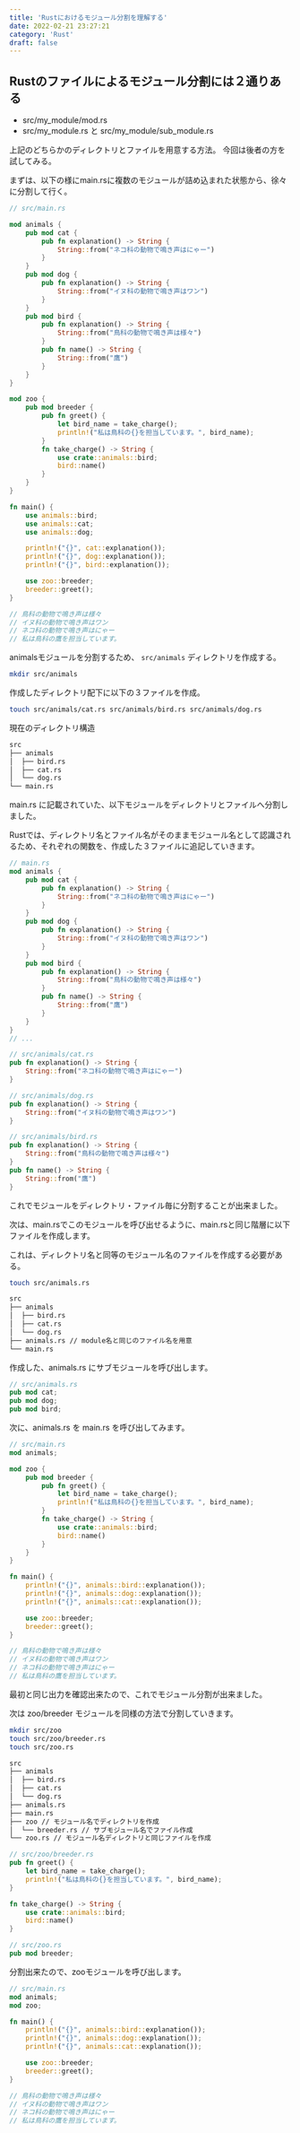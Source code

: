 ```yaml
---
title: 'Rustにおけるモジュール分割を理解する'
date: 2022-02-21 23:27:21
category: 'Rust'
draft: false
---
```


## Rustのファイルによるモジュール分割には２通りある


- src/my_module/mod.rs
- src/my_module.rs と src/my_module/sub_module.rs

上記のどちらかのディレクトリとファイルを用意する方法。
今回は後者の方を試してみる。

まずは、以下の様にmain.rsに複数のモジュールが詰め込まれた状態から、徐々に分割して行く。

```rust
// src/main.rs

mod animals {
    pub mod cat {
        pub fn explanation() -> String {
            String::from("ネコ科の動物で鳴き声はにゃー")
        }
    }
    pub mod dog {
        pub fn explanation() -> String {
            String::from("イヌ科の動物で鳴き声はワン")
        }
    }
    pub mod bird {
        pub fn explanation() -> String {
            String::from("鳥科の動物で鳴き声は様々")
        }
        pub fn name() -> String {
            String::from("鷹")
        }
    }
}

mod zoo {
    pub mod breeder {
        pub fn greet() {
            let bird_name = take_charge();
            println!("私は鳥科の{}を担当しています。", bird_name);
        }
        fn take_charge() -> String {
            use crate::animals::bird;
            bird::name()
        }
    }
}

fn main() {
    use animals::bird;
    use animals::cat;
    use animals::dog;

    println!("{}", cat::explanation());
    println!("{}", dog::explanation());
    println!("{}", bird::explanation());

    use zoo::breeder;
    breeder::greet();
}

// 鳥科の動物で鳴き声は様々
// イヌ科の動物で鳴き声はワン
// ネコ科の動物で鳴き声はにゃー
// 私は鳥科の鷹を担当しています。
```

animalsモジュールを分割するため、 `src/animals` ディレクトリを作成する。

```bash
mkdir src/animals
```

作成したディレクトリ配下に以下の３ファイルを作成。

```bash
touch src/animals/cat.rs src/animals/bird.rs src/animals/dog.rs
```

現在のディレクトリ構造

```bash
src
├── animals
│  ├── bird.rs
│  ├── cat.rs
│  └── dog.rs
└── main.rs
```

main.rs に記載されていた、以下モジュールをディレクトリとファイルへ分割しました。

Rustでは、ディレクトリ名とファイル名がそのままモジュール名として認識されるため、それぞれの関数を、作成した３ファイルに追記していきます。

```rust
// main.rs
mod animals {
    pub mod cat {
        pub fn explanation() -> String {
            String::from("ネコ科の動物で鳴き声はにゃー")
        }
    }
    pub mod dog {
        pub fn explanation() -> String {
            String::from("イヌ科の動物で鳴き声はワン")
        }
    }
    pub mod bird {
        pub fn explanation() -> String {
            String::from("鳥科の動物で鳴き声は様々")
        }
        pub fn name() -> String {
            String::from("鷹")
        }
    }
}
// ...
```

```rust
// src/animals/cat.rs
pub fn explanation() -> String {
    String::from("ネコ科の動物で鳴き声はにゃー")
}
```

```rust
// src/animals/dog.rs
pub fn explanation() -> String {
    String::from("イヌ科の動物で鳴き声はワン")
}
```

```rust
// src/animals/bird.rs
pub fn explanation() -> String {
    String::from("鳥科の動物で鳴き声は様々")
}
pub fn name() -> String {
    String::from("鷹")
}
```

これでモジュールをディレクトリ・ファイル毎に分割することが出来ました。

次は、main.rsでこのモジュールを呼び出せるように、main.rsと同じ階層に以下ファイルを作成します。

これは、ディレクトリ名と同等のモジュール名のファイルを作成する必要がある。

```bash
touch src/animals.rs
```

```bash
src
├── animals
│  ├── bird.rs
│  ├── cat.rs
│  └── dog.rs
├── animals.rs // module名と同じのファイル名を用意
└── main.rs
```

作成した、animals.rs にサブモジュールを呼び出します。

```rust
// src/animals.rs
pub mod cat;
pub mod dog;
pub mod bird;
```

次に、animals.rs を main.rs を呼び出してみます。

```rust
// src/main.rs
mod animals;

mod zoo {
    pub mod breeder {
        pub fn greet() {
            let bird_name = take_charge();
            println!("私は鳥科の{}を担当しています。", bird_name);
        }
        fn take_charge() -> String {
            use crate::animals::bird;
            bird::name()
        }
    }
}

fn main() {
    println!("{}", animals::bird::explanation());
    println!("{}", animals::dog::explanation());
    println!("{}", animals::cat::explanation());

    use zoo::breeder;
    breeder::greet();
}

// 鳥科の動物で鳴き声は様々
// イヌ科の動物で鳴き声はワン
// ネコ科の動物で鳴き声はにゃー
// 私は鳥科の鷹を担当しています。
```

最初と同じ出力を確認出来たので、これでモジュール分割が出来ました。

次は zoo/breeder モジュールを同様の方法で分割していきます。

```bash
mkdir src/zoo
touch src/zoo/breeder.rs
touch src/zoo.rs
```

```bash
src
├── animals
│  ├── bird.rs
│  ├── cat.rs
│  └── dog.rs
├── animals.rs
├── main.rs
├── zoo // モジュール名でディレクトリを作成
│  └── breeder.rs // サブモジュール名でファイル作成
└── zoo.rs // モジュール名ディレクトリと同じファイルを作成
```

```rust
// src/zoo/breeder.rs
pub fn greet() {
    let bird_name = take_charge();
    println!("私は鳥科の{}を担当しています。", bird_name);
}

fn take_charge() -> String {
    use crate::animals::bird;
    bird::name()
}
```

```rust
// src/zoo.rs
pub mod breeder;
```

分割出来たので、zooモジュールを呼び出します。

```rust
// src/main.rs
mod animals;
mod zoo;

fn main() {
    println!("{}", animals::bird::explanation());
    println!("{}", animals::dog::explanation());
    println!("{}", animals::cat::explanation());

    use zoo::breeder;
    breeder::greet();
}

// 鳥科の動物で鳴き声は様々
// イヌ科の動物で鳴き声はワン
// ネコ科の動物で鳴き声はにゃー
// 私は鳥科の鷹を担当しています。
```
